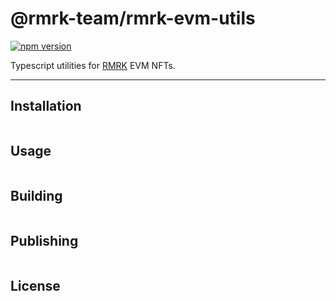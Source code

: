 # @rmrk-team/rmrk-evm-utils

[![npm version](https://img.shields.io/npm/v/@rmrk-team/rmrk-evm-utils.svg?style=flat)](https://www.npmjs.com/package/@rmrk-team/nft-renderer)

Typescript utilities for [RMRK](https://evm.rmrk.app) EVM NFTs.

---

## Installation

```bash

```

## Usage

```tsx

```

## Building

```bash

```

## Publishing

```bash

```

## License
